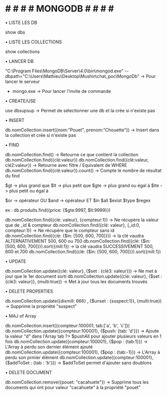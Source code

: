 # # # # #    MONGODB    # # # # #

• LISTE LES DB

show dbs

• LISTE LES COLLECTIONS

show collections

• LANCER DB

"C:\Program Files\MongoDB\Server\4.0\bin\mongod.exe" --dbpath="C:\Users\Mathieu\Desktop\Mushin\chat_poc\MongoDb"
	-> Pour lancer le serveur
- mongo.exe	-> Pour lancer l'invite de commande

• CREATE/USE

use dbsupsup		-> Permet de sélectionner une db et la crée si n'existe pas

• INSERT

db.nomCollection.insert({nom:"Pouet", prenom:"Chouette"})
			-> Insert dans la collection et crée si n'existe pas

• FIND

db.nomCollection.find()
			-> Retourne ce que contient la collection
db.nomCollection.find({clé:valeur})
db.nomCollection.find({clé:valeur, clé2:valeur})
			-> Retourne avec filtre / Equivalent de WHERE
db.nomCollection.find({clé:valeur}).count()
			-> Compte le nombre de résultat du find

$gt 	-> plus grand que
$lt 	-> plus petit que
$gte	-> plus grand ou égal à
$lte	-> plus petit ou égal à

$or	-> opérateur OU
$and 	-> opérateur ET
$in
$all
$exist
$type
$regex

ex : db.produits.find({price: {$gte:9997, $lt:9999}})

db.nomCollection.find({clé: valeur}, {compteur:1})
			-> Ne récupère la valeur que de _id & compteur
db.nomCollection.find({clé: valeur}, {_id:0, compteur:1})
			-> Ne récupère que le compteur sans id
db.nomCollection.find({clé: {$in: [500, 600, 700]}})
			-> la clé vaudra ALTERNATIVEMENT 500, 600 ou 700
db.nomCollection.find({clé: {$in: [500, 600, 700]}}).sort({mill:1})
			-> la clé vaudra SUCCESSIVEMENT 500, 600 et 700
db.nomCollection.find({clé: {$in: [500, 600, 700]}}).sort({mill:1})

• UPDATE

db.nomCollection.update({clé: valeur}, {$set : {clé3: valeur}})
			-> Ne met à jour que le 1er document sorti
db.nomCollection.update({clé: valeur}, {$set : {clé3: valeur}}, {multi:true})
			-> Met à jour tous les documents trouvés

• DELETE PROPERTIES

db.nomCollection.update({dixmill: 666} , {$unset : {suspect:1}}, {multi:true})
			-> Supprime la propriété "suspect"

• MAJ of Array

db.nomCollection.insert({compteur:100001, tab:['a', 'b', 'c']})
db.nomCollection.update({compteur:100001}, {$push: {tab: 'd'}})
			-> Ajoute la valeur "d" dans l'Array tab
			?> $pushAll pour ajouter plusieurs valeurs en 1 fois
db.nomCollection.update({compteur:100001}, {$pop : {tab:1}})
			-> L'Array à perdu son dernier élément ajouté
db.nomCollection.update({compteur:100001}, {$pop : {tab:-1}})
			-> L'Array à perdu son prmier élément
db.nomCollection.update({compteur:100001}, {$addToSet : {tab : 'b'}})
			-> $addToSet permet d'ajouter sans doublons

• DELETE DOCUMENT

db.nomCollection.remove({pouet: "cacahuete"})
			-> Supprime tous les documents qui ont pour valeur "cacahuete" à la propriété "pouet"
